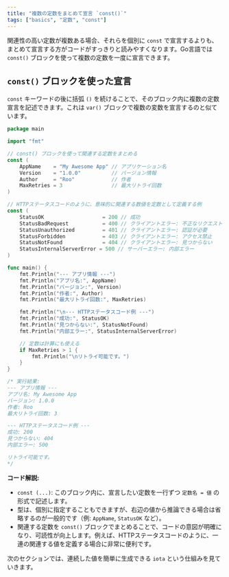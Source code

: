 ```yaml
---
title: "複数の定数をまとめて宣言 `const()`"
tags: ["basics", "定数", "const"]
---
```


関連性の高い定数が複数ある場合、それらを個別に `const` で宣言するよりも、まとめて宣言する方がコードがすっきりと読みやすくなります。Go言語では `const()` ブロックを使って複数の定数を一度に宣言できます。

## `const()` ブロックを使った宣言

`const` キーワードの後に括弧 `()` を続けることで、そのブロック内に複数の定数宣言を記述できます。これは `var()` ブロックで複数の変数を宣言するのと似ています。

```go title="const() ブロックでの複数定数宣言"
package main

import "fmt"

// const() ブロックを使って関連する定数をまとめる
const (
	AppName    = "My Awesome App" // アプリケーション名
	Version    = "1.0.0"          // バージョン情報
	Author     = "Roo"            // 作者
	MaxRetries = 3                // 最大リトライ回数
)

// HTTPステータスコードのように、意味的に関連する数値を定数として定義する例
const (
	StatusOK                   = 200 // 成功
	StatusBadRequest           = 400 // クライアントエラー: 不正なリクエスト
	StatusUnauthorized         = 401 // クライアントエラー: 認証が必要
	StatusForbidden            = 403 // クライアントエラー: アクセス禁止
	StatusNotFound             = 404 // クライアントエラー: 見つからない
	StatusInternalServerError = 500 // サーバーエラー: 内部エラー
)

func main() {
	fmt.Println("--- アプリ情報 ---")
	fmt.Println("アプリ名:", AppName)
	fmt.Println("バージョン:", Version)
	fmt.Println("作者:", Author)
	fmt.Println("最大リトライ回数:", MaxRetries)

	fmt.Println("\n--- HTTPステータスコード例 ---")
	fmt.Println("成功:", StatusOK)
	fmt.Println("見つからない:", StatusNotFound)
	fmt.Println("内部エラー:", StatusInternalServerError)

	// 定数は計算にも使える
	if MaxRetries > 1 {
		fmt.Println("\nリトライ可能です。")
	}
}

/* 実行結果:
--- アプリ情報 ---
アプリ名: My Awesome App
バージョン: 1.0.0
作者: Roo
最大リトライ回数: 3

--- HTTPステータスコード例 ---
成功: 200
見つからない: 404
内部エラー: 500

リトライ可能です。
*/
```

**コード解説:**

*   `const (...)`: このブロック内に、宣言したい定数を一行ずつ `定数名 = 値` の形式で記述します。
*   型は、個別に指定することもできますが、右辺の値から推論できる場合は省略するのが一般的です（例: `AppName`, `StatusOK` など）。
*   関連する定数を `const()` ブロックでまとめることで、コードの意図が明確になり、可読性が向上します。例えば、HTTPステータスコードのように、一連の関連する値を定義する場合に非常に便利です。

次のセクションでは、連続した値を簡単に生成できる `iota` という仕組みを見ていきます。